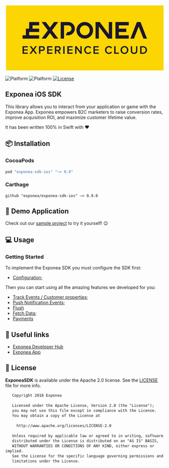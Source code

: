 <p align="center">
  <img src="./Documentation/logo_yellow.png?raw=true" alt="Exponea"/>
</p>

![Platform](https://img.shields.io/badge/Platform-iOS-lightgrey.svg?style=flat)
![Platform](https://img.shields.io/badge/Swift-4.2-green.svg?style=flat)
[![License](https://img.shields.io/badge/License-Apache%202.0-yellow.svg)](https://opensource.org/licenses/Apache-2.0) 

## Exponea iOS SDK

This library allows you to interact from your application or game with the Exponea App. Exponea empowers B2C marketers to raise conversion rates, improve acquisition ROI, and maximize customer lifetime value.

It has been written 100% in Swift with ❤️


## 📦 Installation

### CocoaPods

```ruby
pod "exponea-sdk-ios" "~> 0.9"
```

### Carthage

```
github "exponea/exponea-sdk-ios" ~> 0.9.0
```

## 📱 Demo Application

Check out our [sample project](https://github.com/exponea/exponea-ios-sdk/tree/master/app) to try it yourself! 😉

## 💻 Usage

### Getting Started

To implement the Exponea SDK you must configure the SDK first:

* [Configuration](./Documentation/CONFIG.md);

Then you can start using all the amazing features we developed for you:

* [Track Events / Customer properties](./Documentation/TRACK.md);
* [Push Notification Events](./Documentation/PUSH.md);
* [Flush](./Documentation/FLUSH.md)
* [Fetch Data](./Documentation/FETCH.md);
* [Payments](./Documentation/PAYMENT.md)

## 🔗 Useful links

* [Exponea Developer Hub](https://developers.exponea.com)
* [Exponea App](https://app.exponea.com/login)


## 📄 License

**ExponeaSDK** is available under the Apache 2.0 license. See the [LICENSE](https://opensource.org/licenses/Apache-2.0) file for more info.

```
   Copyright 2018 Exponea

   Licensed under the Apache License, Version 2.0 (the "License");
   you may not use this file except in compliance with the License.
   You may obtain a copy of the License at

     http://www.apache.org/licenses/LICENSE-2.0

   Unless required by applicable law or agreed to in writing, software
   distributed under the License is distributed on an "AS IS" BASIS,
   WITHOUT WARRANTIES OR CONDITIONS OF ANY KIND, either express or implied.
   See the License for the specific language governing permissions and
   limitations under the License.
```